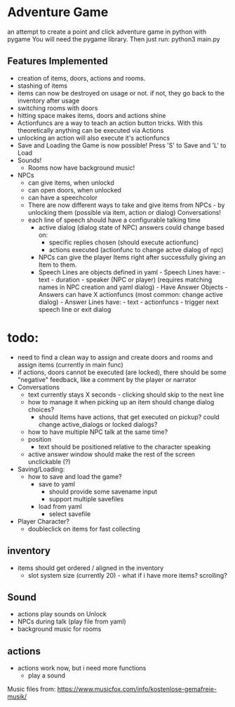 # Adventure Game

an attempt to create a point and click adventure game in python  with pygame
You will need the pygame library. Then just run:
	 python3 main.py

## Features Implemented
- creation of items, doors, actions and rooms.
- stashing of items
- items can now be destroyed on usage or not. if not, they go back to the inventory after usage
- switching rooms with doors
- hitting space makes items, doors and actions shine
- Actionfuncs are a way to teach an action button tricks. With this theoretically anything can be executed via Actions
- unlocking an action will also execute it's actionfuncs
- Save and Loading the Game is now possible! Press 'S' to Save and 'L' to Load
- Sounds!
	- Rooms now have background music!
- NPCs	
	- can give items, when unlockd
	- can open doors, when unlocked
	- can have a speechcolor
	- There are now different ways to take and give items from NPCs
			- by unlocking them (possible via item, action or dialog)
	Conversations!
	- each line of speech should have a configurable talking time 
		- active dialog (dialog state of NPC) answers could change based on:
			- specific replies chosen (should execute actionfunc)
			- actions executed (actionfunc to change actve dialog of npc)
		- NPCs can give the player Items right after successfully giving an Item to them. 
		- Speech Lines are objects defined in yaml
				- Speech Lines have:
					- text
					- duration
					- speaker (NPC or player) (requires matching names in NPC creation and yaml dialog)
					- Have Answer Objects
						- Answers can have X actionfuncs (most common: change active dialog)
						- Answer Lines have:
							- text
							- actionfuncs
							- trigger next speech line or exit dialog
		


# todo: 
- need to find a clean way to assign and create doors and rooms and assign items (currently in main func)
- if actions, doors cannot be executed (are locked), there should be some "negative" feedback, like a comment by the player or narrator
- Conversations
	- text currently stays X seconds - clicking should skip to the next line
	- how to manage it when picking up an item should change dialog choices?
		- should Items have actions, that get executed on pickup? could change active_dialogs or locked dialogs?
	- how to have multiple NPC talk at the same time?
	- position
		- text should be positioned relative to the character speaking
	- active answer window should make the rest of the screen unclickable (?)
- Saving/Loading:
	- how to save and load the game?
		- save to yaml
			- should provide some savename input
			- support multiple savefiles
		- load from yaml
			- select savefile
- Player Character?
	- doubleclick on items for fast collecting

## inventory
- items should get ordered / aligned in the inventory
	- slot system size (currently 20) - what if i have more items? scrolling?


## Sound
- actions play sounds on Unlock
- NPCs during talk (play file from yaml)
- background music for rooms

## actions
- actions work now, but i need more functions
	- play a sound


Music files from: https://www.musicfox.com/info/kostenlose-gemafreie-musik/


